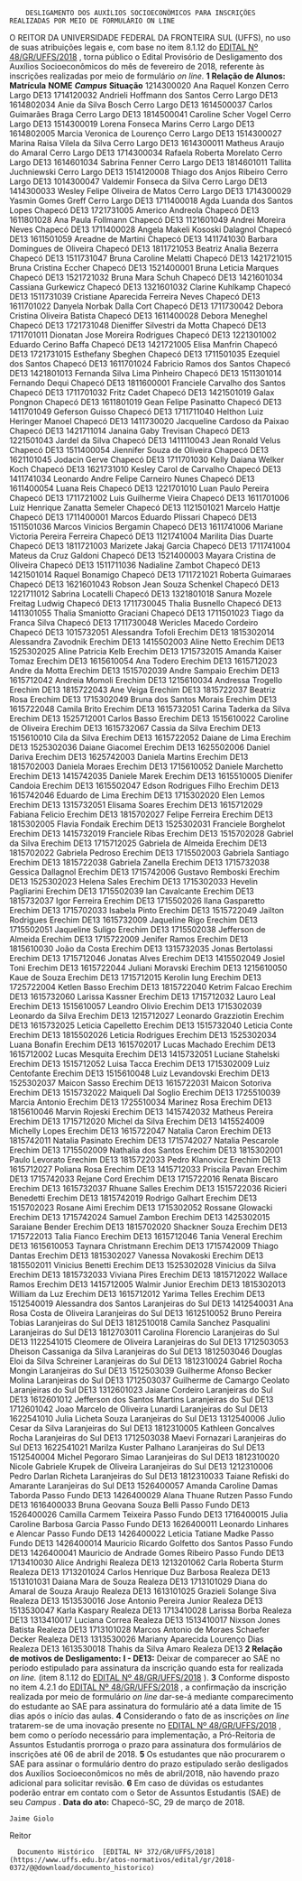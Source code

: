         DESLIGAMENTO DOS AUXÍLIOS SOCIOECONÔMICOS PARA INSCRIÇÕES REALIZADAS POR MEIO DE FORMULÁRIO ON LINE  

 O REITOR DA UNIVERSIDADE FEDERAL DA FRONTEIRA SUL (UFFS), no uso de suas atribuições legais e, com base no item 8.1.12 do [EDITAL Nº 48/GR/UFFS/2018](https://www.uffs.edu.br/atos-normativos/edital/gr/2018-0048)  , torna público o Edital Provisório de Desligamento dos Auxílios Socioeconômicos do mês de fevereiro de 2018, referente às inscrições realizadas por meio de formulário *on line.*   **1 Relação de Alunos:**      **Matrícula**    **NOME**     ***Campus***    **Situação**      1214300020   Ana Raquel Konzen   Cerro Largo   DE13     1714120032   Andrieli Hoffmann dos Santos   Cerro Largo   DE13     1614802034   Anie da Silva Bosch   Cerro Largo   DE13     1614500037   Carlos Guimarães Braga   Cerro Largo   DE13     1814500041   Caroline Scher Vogel   Cerro Largo   DE13     1514300019   Lorena Fonseca Marins   Cerro Largo   DE13     1614802005   Marcia Veronica de Lourenço   Cerro Largo   DE13     1514300027   Marina Raisa Vilela da Silva   Cerro Largo   DE13     1614300011   Matheus Araujo do Amaral   Cerro Largo   DE13     1714300034   Rafaela Roberta Morelato   Cerro Largo   DE13     1614601034   Sabrina Fenner   Cerro Largo   DE13     1814601011   Tallita Juchniewski   Cerro Largo   DE13     1514120008   Thiago dos Anjos Ribeiro   Cerro Largo   DE13     1014300047   Valdemir Fonseca da Silva   Cerro Largo   DE13     1414300033   Wesley Felipe Oliveira de Matos   Cerro Largo   DE13     1714300029   Yasmin Gomes Greff   Cerro Largo   DE13     1711400018   Agda Luanda dos Santos Lopes   Chapecó   DE13     1721731005   Americo Andreola   Chapecó   DE13     1611801028   Ana Paula Follmann   Chapecó   DE13     1121601049   Andrei Moreira Neves   Chapecó   DE13     1711400028   Angela Makeli Kososki Dalagnol   Chapecó   DE13     1611501059   Areadne de Martini   Chapecó   DE13     1411741030   Barbara Domingues de Oliveira   Chapecó   DE13     1811721053   Beatriz Analia Bezerra   Chapecó   DE13     1511731047   Bruna Caroline Melatti   Chapecó   DE13     1421721015   Bruna Cristina Eccher   Chapecó   DE13     1521400001   Bruna Leticia Marques   Chapecó   DE13     1521721032   Bruna Mara Schuh   Chapecó   DE13     1421601034   Cassiana Gurkewicz   Chapecó   DE13     1321601032   Clarine Kuhlkamp   Chapecó   DE13     1511731039   Cristiane Aparecida Ferreira Neves   Chapecó   DE13     1611701022   Danyela Norbak Dalla Cort   Chapecó   DE13     1711730042   Debora Cristina Oliveira Batista   Chapecó   DE13     1611400028   Debora Meneghel   Chapecó   DE13     1721731048   Dieniffer Silvestri da Motta   Chapecó   DE13     1711701011   Dionatan Jose Moreira Rodrigues   Chapecó   DE13     1221301002   Eduardo Cerino Baffa   Chapecó   DE13     1421721005   Elisa Manfrin   Chapecó   DE13     1721731015   Esthefany Sbeghen   Chapecó   DE13     1711501035   Ezequiel dos Santos   Chapecó   DE13     1611701024   Fabricio Ramos dos Santos   Chapecó   DE13     1421801013   Fernanda Silva Lima Pinheiro   Chapecó   DE13     1511301014   Fernando Dequi   Chapecó   DE13     1811600001   Franciele Carvalho dos Santos   Chapecó   DE13     1711701032   Fritz Cadet   Chapecó   DE13     1421501019   Galax Pongnon   Chapecó   DE13     1611801019   Gean Felipe Pasinatto   Chapecó   DE13     1411701049   Geferson Guisso   Chapecó   DE13     1711711040   Helthon Luiz Heringer Manoel   Chapecó   DE13     1411730020   Jacqueline Cardoso da Paixao   Chapecó   DE13     1421711014   Janaina Gaby Trevisan   Chapecó   DE13     1221501043   Jardel da Silva   Chapecó   DE13     1411110043   Jean Ronald Velus   Chapecó   DE13     1511400054   Jiennifer Souza de Oliveira   Chapecó   DE13     1621101045   Jodacin Gerve   Chapecó   DE13     1711701030   Kelly Daiana Welker Koch   Chapecó   DE13     1621731010   Kesley Carol de Carvalho   Chapecó   DE13     1411741034   Leonardo Andre Felipe Carneiro Nunes   Chapecó   DE13     1611400054   Luana Reis   Chapecó   DE13     1221701010   Luan Paulo Pereira   Chapecó   DE13     1711721002   Luis Guilherme Vieira   Chapecó   DE13     1611701006   Luiz Henrique Zanatta Semeler   Chapecó   DE13     1121501021   Marcelo Hattje   Chapecó   DE13     1711400001   Marcos Eduardo Plissari   Chapecó   DE13     1511501036   Marcos Vinicios Bergamin   Chapecó   DE13     1611741006   Mariane Victoria Pereira Ferreira   Chapecó   DE13     1121741004   Marilita Dias Duarte   Chapecó   DE13     1811721003   Marizete Jakaj Garcia   Chapecó   DE13     1711741004   Mateus da Cruz Galdoni   Chapecó   DE13     1521400003   Mayara Cristina de Oliveira   Chapecó   DE13     1511711036   Nadialine Zambot   Chapecó   DE13     1421501014   Raquel Bonamigo   Chapecó   DE13     1711721021   Roberta Guimaraes   Chapecó   DE13     1621601043   Robson Jean Souza Schenkel   Chapecó   DE13     1221711012   Sabrina Locatelli   Chapecó   DE13     1321801018   Sanura Mozele Freitag Ludwig   Chapecó   DE13     1711730045   Thalia Busnello   Chapecó   DE13     1411301055   Thalia Smaniotto Graciani   Chapecó   DE13     1711501023   Tiago da Franca Silva   Chapecó   DE13     1711730048   Wericles Macedo Cordeiro   Chapecó   DE13     1015732051   Alessandra Tofoli   Erechim   DE13     1815302014   Alessandra Zavodnik   Erechim   DE13     1415502003   Aline Netto   Erechim   DE13     1525302025   Aline Patricia Kelb   Erechim   DE13     1715732015   Amanda Kaiser Tomaz   Erechim   DE13     1615610054   Ana Todero   Erechim   DE13     1615712023   Andre da Motta   Erechim   DE13     1515702039   Andre Sampaio   Erechim   DE13     1615712042   Andreia Momoli   Erechim   DE13     1215610034   Andressa Trogello   Erechim   DE13     1815722043   Ane Veiga   Erechim   DE13     1815722037   Beatriz Rosa   Erechim   DE13     1715302049   Bruna dos Santos Morais   Erechim   DE13     1615722048   Camila Brito   Erechim   DE13     1615732051   Carina Taderka da Silva   Erechim   DE13     1525712001   Carlos Basso   Erechim   DE13     1515610022   Caroline de Oliveira   Erechim   DE13     1615732067   Cassia da Silva   Erechim   DE13     1515610010   Cila da Silva   Erechim   DE13     1615722052   Daiane de Lima   Erechim   DE13     1525302036   Daiane Giacomel   Erechim   DE13     1625502006   Daniel Dariva   Erechim   DE13     1625742003   Daniela Martins   Erechim   DE13     1815702003   Daniela Moraes   Erechim   DE13     1715610052   Daniele Marchetto   Erechim   DE13     1415742035   Daniele Marek   Erechim   DE13     1615510005   Dienifer Candoia   Erechim   DE13     1615502047   Edson Rodrigues Filho   Erechim   DE13     1615742046   Eduardo de Lima   Erechim   DE13     1715302020   Elen Lemos   Erechim   DE13     1315732051   Elisama Soares   Erechim   DE13     1615712029   Fabiana Felicio   Erechim   DE13     1815702027   Felipe Ferreira   Erechim   DE13     1815302005   Flavia Fondaik   Erechim   DE13     1525302031   Franciele Borghelot   Erechim   DE13     1415732019   Franciele Ribas   Erechim   DE13     1515702028   Gabriel da Silva   Erechim   DE13     1715712025   Gabriela de Almeida   Erechim   DE13     1815702022   Gabriela Pedroso   Erechim   DE13     1715502003   Gabriela Santiago   Erechim   DE13     1815722038   Gabriela Zanella   Erechim   DE13     1715732038   Gessica Dallagnol   Erechim   DE13     1715742006   Gustavo Remboski   Erechim   DE13     1525302023   Helena Sales   Erechim   DE13     1715302033   Hevelin Pagliarini   Erechim   DE13     1715502039   Ian Cavalcante   Erechim   DE13     1815732037   Igor Ferreira   Erechim   DE13     1715502026   Ilana Gasparetto   Erechim   DE13     1715702033   Isabela Pinto   Erechim   DE13     1515722049   Jailton Rodrigues   Erechim   DE13     1615732009   Jaqueline Rigo   Erechim   DE13     1715502051   Jaqueline Suligo   Erechim   DE13     1715502038   Jefferson de Almeida   Erechim   DE13     1715722009   Jenifer Ramos   Erechim   DE13     1815610030   João da Costa   Erechim   DE13     1315732035   Jonas Bertolassi   Erechim   DE13     1715712046   Jonatas Alves   Erechim   DE13     1415502049   Josiel Toni   Erechim   DE13     1615722044   Juliani Moravski   Erechim   DE13     1215610050   Kaue de Souza   Erechim   DE13     1715712015   Kerolin Iung   Erechim   DE13     1725722004   Ketlen Basso   Erechim   DE13     1815722040   Ketrim Falcao   Erechim   DE13     1615732060   Larissa Kassner   Erechim   DE13     1715712032   Lauro Leal   Erechim   DE13     1515610057   Leandro Olivio   Erechim   DE13     1715302039   Leonardo da Silva   Erechim   DE13     1215712027   Leonardo Grazziotin   Erechim   DE13     1615732025   Leticia Capelletto   Erechim   DE13     1515732040   Leticia Conte   Erechim   DE13     1815502026   Leticia Rodrigues   Erechim   DE13     1525302034   Luana Bonafin   Erechim   DE13     1615702017   Lucas Machado   Erechim   DE13     1615712002   Lucas Mesquita   Erechim   DE13     1415732051   Luciane Stahelski   Erechim   DE13     1515712052   Luisa Tacca   Erechim   DE13     1715302009   Luiz Centofante   Erechim   DE13     1515610048   Luiz Levandovski   Erechim   DE13     1525302037   Maicon Sasso   Erechim   DE13     1615722031   Maicon Sotoriva   Erechim   DE13     1515732022   Maiqueli Dal Soglio   Erechim   DE13     1725510039   Marcia Antonio   Erechim   DE13     1725510034   Marinez Rosa   Erechim   DE13     1815610046   Marvin Rojeski   Erechim   DE13     1415742032   Matheus Pereira   Erechim   DE13     1715712020   Michel da Silva   Erechim   DE13     1415524009   Michelly Lopes   Erechim   DE13     1615722047   Natalia Caron   Erechim   DE13     1815742011   Natalia Pasinato   Erechim   DE13     1715742027   Natalia Pescarole   Erechim   DE13     1715502009   Nathalia dos Santos   Erechim   DE13     1815302001   Paulo Levorato   Erechim   DE13     1815722033   Pedro Klanovicz   Erechim   DE13     1615712027   Poliana Rosa   Erechim   DE13     1415712033   Priscila Pavan   Erechim   DE13     1715742033   Rejane Cord   Erechim   DE13     1715722016   Renata Biscaro   Erechim   DE13     1615732037   Rhuane Salles   Erechim   DE13     1515722036   Ricieri Benedetti   Erechim   DE13     1815742019   Rodrigo Galhart   Erechim   DE13     1515702023   Rosane Aimi   Erechim   DE13     1715302052   Rossane Glowacki   Erechim   DE13     1715742024   Samuel Zambon   Erechim   DE13     1425302015   Saraiane Bender   Erechim   DE13     1815702020   Shackner Souza   Erechim   DE13     1715722013   Talia Fianco   Erechim   DE13     1615712046   Tania Veneral   Erechim   DE13     1615610053   Taynara Christmann   Erechim   DE13     1715742009   Thiago Dantas   Erechim   DE13     1815302027   Vanessa Novakoski   Erechim   DE13     1815502011   Vinicius Benetti   Erechim   DE13     1525302028   Vinicius da Silva   Erechim   DE13     1815732033   Viviana Pires   Erechim   DE13     1815712022   Wallace Ramos   Erechim   DE13     1415712005   Walmir Junior   Erechim   DE13     1815302013   William da Luz   Erechim   DE13     1615712012   Yarima Telles   Erechim   DE13     1512540019   Alessandra dos Santos   Laranjeiras do Sul   DE13     1412540031   Ana Rosa Costa de Oliveira   Laranjeiras do Sul   DE13     1612510052   Bruno Pereira Tobias   Laranjeiras do Sul   DE13     1812510018   Camila Sanchez Pasqualini   Laranjeiras do Sul   DE13     1812703011   Carolina Florencio   Laranjeiras do Sul   DE13     1122541015   Cleomere de Oliveira   Laranjeiras do Sul   DE13     1712503053   Dheison Cassaniga da Silva   Laranjeiras do Sul   DE13     1812503046   Douglas Eloi da Silva Schreiner   Laranjeiras do Sul   DE13     1812310024   Gabriel Rocha Mongin   Laranjeiras do Sul   DE13     1512503039   Guilherme Afonso Becker Molina   Laranjeiras do Sul   DE13     1712503037   Guilherme de Camargo Ceolato   Laranjeiras do Sul   DE13     1312601023   Jaiane Cordeiro   Laranjeiras do Sul   DE13     1612601012   Jefferson dos Santos Martins   Laranjeiras do Sul   DE13     1712601042   Joao Marcelo de Oliveira Lunardi   Laranjeiras do Sul   DE13     1622541010   Julia Licheta Souza   Laranjeiras do Sul   DE13     1312540006   Julio Cesar da Silva   Laranjeiras do Sul   DE13     1812310005   Kathleen Goncalves Rocha   Laranjeiras do Sul   DE13     1712503038   Maevi Fornazari   Laranjeiras do Sul   DE13     1622541021   Marilza Kuster Palhano   Laranjeiras do Sul   DE13     1512540004   Michel Pegoraro Simao   Laranjeiras do Sul   DE13     1812310020   Nicole Gabriele Krupek de Oliveira   Laranjeiras do Sul   DE13     1212310006   Pedro Darlan Richeta   Laranjeiras do Sul   DE13     1812310033   Taiane Refiski do Amarante   Laranjeiras do Sul   DE13     1526400057   Amanda Caroline Damas Taborda   Passo Fundo   DE13     1426400029   Alana Thuane Rutzen   Passo Fundo   DE13     1616400033   Bruna Geovana Souza Belli   Passo Fundo   DE13     1526400026   Camilla Carmem Teixeira   Passo Fundo   DE13     1716400015   Julia Caroline Barbosa Garcia   Passo Fundo   DE13     1626400011   Leonardo Linhares e Alencar   Passo Fundo   DE13     1426400022   Leticia Tatiane Madke   Passo Fundo   DE13     1426400014   Mauricio Ricardo Golfetto dos Santos   Passo Fundo   DE13     1426400041   Mauricio de Andrade Gomes Ribeiro   Passo Fundo   DE13     1713410030   Alice Andrighi   Realeza   DE13     1213201062   Carla Roberta Sturm   Realeza   DE13     1713201024   Carlos Henrique Duz Barbosa   Realeza   DE13     1513101031   Daiana Mara de Souza   Realeza   DE13     1713101029   Diana do Amaral de Souza Araujo   Realeza   DE13     1613101025   Grazieli Solange Siva   Realeza   DE13     1513530016   Jose Antonio Pereira Junior   Realeza   DE13     1513530047   Karla Kaspary   Realeza   DE13     1713410028   Larissa Borba   Realeza   DE13     1313410017   Luciana Correa   Realeza   DE13     1513410017   Nixson Jones Batista   Realeza   DE13     1713101028   Marcos Antonio de Moraes Schaefer Decker   Realeza   DE13     1313530026   Mariany Aparecida Lourenço Dias   Realeza   DE13     1613530018   Thahis da Silva Amaro   Realeza   DE13       **2 Relação de motivos de Desligamento:**  **I - DE13:** Deixar de comparecer ao SAE no período estipulado para assinatura da inscrição quando esta for realizada *on line.* (item 8.1.12 do [EDITAL Nº 48/GR/UFFS/2018](https://www.uffs.edu.br/atos-normativos/edital/gr/2018-0048)  ).   **3** Conforme disposto no item 4.2.1 do [EDITAL Nº 48/GR/UFFS/2018](https://www.uffs.edu.br/atos-normativos/edital/gr/2018-0048)  , a confirmação da inscrição realizada por meio de formulário *on line* dar-se-á mediante comparecimento do estudante ao SAE para assinatura do formulário até a data limite de 15 dias após o início das aulas.   **4** Considerando o fato de as inscrições *on line* tratarem-se de uma inovação presente no [EDITAL Nº 48/GR/UFFS/2018](https://www.uffs.edu.br/atos-normativos/edital/gr/2018-0048)  , bem como o período necessário para implementação, a Pró-Reitoria de Assuntos Estudantis prorroga o prazo para assinatura dos formulários de inscrições até 06 de abril de 2018.   **5** Os estudantes que não procurarem o SAE para assinar o formulário dentro do prazo estipulado serão desligados dos Auxílios Socioeconômicos no mês de abril/2018, não havendo prazo adicional para solicitar revisão.   **6** Em caso de dúvidas os estudantes poderão entrar em contato com o Setor de Assuntos Estudantis (SAE) de seu *Campus* .      **Data do ato:** Chapecó-SC, 29 de março de 2018.   
 

    Jaime Giolo   
 Reitor 

      Documento Histórico  [EDITAL Nº 372/GR/UFFS/2018](https://www.uffs.edu.br/atos-normativos/edital/gr/2018-0372/@@download/documento_historico)     
      